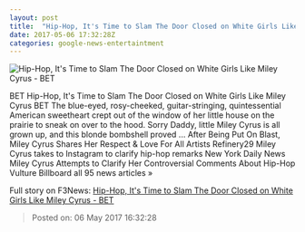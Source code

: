 ```yaml
---
layout: post
title:  "Hip-Hop, It's Time to Slam The Door Closed on White Girls Like Miley Cyrus - BET"
date: 2017-05-06 17:32:28Z
categories: google-news-entertaintment
---
```


![Hip-Hop, It's Time to Slam The Door Closed on White Girls Like Miley Cyrus - BET](http://www.bet.com/music/2017/05/06/hip-hop-its-time-to-slam-the-door-closed-on-white-girls/_jcr_content/image.custom1200x600.dimg/__1494089908242/050617-music-miley-cyrus-mike-will-video.jpg)

BET Hip-Hop, It's Time to Slam The Door Closed on White Girls Like Miley Cyrus BET The blue-eyed, rosy-cheeked, guitar-stringing, quintessential American sweetheart crept out of the window of her little house on the prairie to sneak on over to the hood. Sorry Daddy, little Miley Cyrus is all grown up, and this blonde bombshell proved ... After Being Put On Blast, Miley Cyrus Shares Her Respect & Love For All Artists Refinery29 Miley Cyrus takes to Instagram to clarify hip-hop remarks New York Daily News Miley Cyrus Attempts to Clarify Her Controversial Comments About Hip-Hop Vulture Billboard all 95 news articles »


Full story on F3News: [Hip-Hop, It's Time to Slam The Door Closed on White Girls Like Miley Cyrus - BET](http://www.f3nws.com/n/RmTzjB)

> Posted on: 06 May 2017 16:32:28
